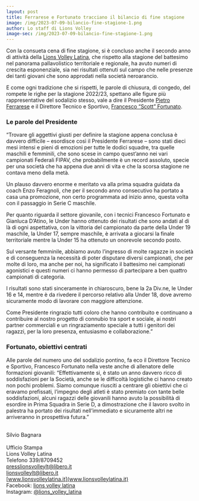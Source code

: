 ```yaml
---
layout: post
title: Ferrarese e Fortunato tracciano il bilancio di fine stagione
image: /img/2023-07-09-bilancio-fine-stagione-1.png
author: Lo staff di Lions Volley
image-sec: /img/2023-07-09-bilancio-fine-stagione-1.png
---
```


Con la consueta cena di fine stagione, si è concluso anche il secondo anno di attività della [Lions Volley Latina](https://www.lionsvolleylatina.it), che rispetto alla stagione del battesimo nel panorama pallavolistico territoriale e regionale, ha avuto numeri di crescita esponenziale, sia nei risultati ottenuti sul campo che nelle presenze dei tanti giovani che sono approdati nella società neroarancio.

E come ogni tradizione che si rispetti, le parole di chiusura, di congedo, del rompete le righe per la stagione 2022/23, spettano alle figure più rappresentative del sodalizio stesso, vale a dire il Presidente [Pietro Ferrarese](https://www.instagram.com/ilconte1966_/) e il Direttore Tecnico e Sportivo, [Francesco “Scott” Fortunato](https://www.instagram.com/scottfortune59/).

### Le parole del Presidente

“Trovare gli aggettivi giusti per definire la stagione appena conclusa è davvero difficile – esordisce così il Presidente Ferrarese – sono stati dieci mesi intensi e pieni di emozioni per tutte le dodici squadre, tra quelle maschili e femminili, che sono scese in campo quest’anno nei vari campionati Federali FIPAV, che probabilmente è un record assoluto, specie per una società che ha appena due anni di vita e che la scorsa stagione ne contava meno della metà.

Un plauso davvero enorme e meritato va alla prima squadra guidata da coach Enzo Feragnoli, che per il secondo anno consecutivo ha portato a casa una promozione, non certo programmata ad inizio anno, questa volta con il passaggio in Serie C maschile.

Per quanto riguarda il settore giovanile, con i tecnici Francesco Fortunato e Gianluca D’Atino, le Under hanno ottenuto dei risultati che sono andati al di là di ogni aspettativa, con la vittoria del campionato da parte della Under 19 maschile, la Under 17, sempre maschile, è arrivata a giocarsi la finale territoriale mentre la Under 15 ha ottenuto un onorevole secondo posto.

Sul versante femminile, abbiamo avuto l’ingresso di molte ragazze in società e di conseguenza la necessità di poter disputare diversi campionati, che per molte di loro, ma anche per noi, ha significato il battesimo nei campionati agonistici e questi numeri ci hanno permesso di partecipare a ben quattro campionati di categoria.

I risultati sono stati sinceramente in chiaroscuro, bene la 2a Div.ne, le Under 16 e 14, mentre è da rivedere il percorso relativo alla Under 18, dove avremo sicuramente modo di lavorare con maggiore attenzione.

Come Presidente ringrazio tutti coloro che hanno contribuito e continuano a contribuire al nostro progetto di connubio tra sport e sociale, ai nostri partner commerciali e un ringraziamento speciale a tutti i genitori dei ragazzi,  per la loro presenza, entusiasmo e collaborazione.”

### Fortunato, obiettivi centrati

Alle parole del numero uno del sodalizio pontino, fa eco il Direttore Tecnico e Sportivo, Francesco Fortunato nella veste anche di allenatore delle formazioni giovanili: “Effettivamente si, è stato un anno davvero ricco di soddisfazioni per la Società, anche se le difficoltà logistiche ci hanno creato non pochi problemi. Siamo comunque riusciti a centrare gli obiettivi che ci eravamo prefissati, l’impegno degli atleti è stato premiato con tante belle soddisfazioni, alcuni ragazzi delle giovanili hanno avuto la possibilità di esordire in Prima Squadra in Serie D, a dimostrazione che il lavoro svolto in palestra ha portato dei risultati nell’immediato e sicuramente altri ne arriveranno in prospettiva futura.”


<br/>Silvio Bagnara   
<br/>Ufficio Stampa
<br/>Lions Volley Latina
<br/>Telefono 339/8709452
<br/>[presslionsvolleylt@libero.it](mailto:presslionsvolleylt@libero.it)
<br/>[lionsvolleylt@libero.it](mailto:lionsvolleylt@libero.it)
<br/>[www.lionsvolleylatina.it](www.lionsvolleylatina.it)
<br/>Facebook: [lions volley latina](https://www.facebook.com/Lionsvolleylatina/)
<br/>Instagram: [@lions_volley_latina](https://www.instagram.com/lions_volley_latina/)